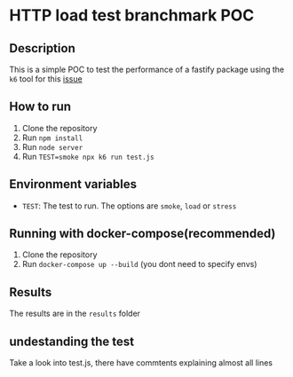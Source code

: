 # HTTP load test branchmark POC

## Description

This is a simple POC to test the performance of a fastify package using the `k6` tool for this [issue](https://github.com/nodesource/nodejs-package-benchmark/issues/7)

## How to run

1. Clone the repository
2. Run `npm install`
3. Run `node server`
4. Run `TEST=smoke npx k6 run test.js`

## Environment variables

- `TEST`: The test to run. The options are `smoke`, `load` or `stress`


## Running with docker-compose(recommended)

1. Clone the repository
2. Run `docker-compose up --build` (you dont need to specify envs)

## Results

The results are in the `results` folder

## undestanding the test

Take a look into test.js, there have commtents explaining almost all lines




